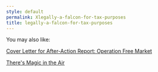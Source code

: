 ```yaml
---
style: default
permalink: Xlegally-a-falcon-for-tax-purposes
title: legally-a-falcon-for-tax-purposes
---
```

You may also like:

[Cover Letter for After-Action Report: Operation Free Market](http://scp-wiki.net/after-action-report-cover-letter)

[There's Magic in the Air](http://scp-wiki.net/there-s-magic-in-the-air)
